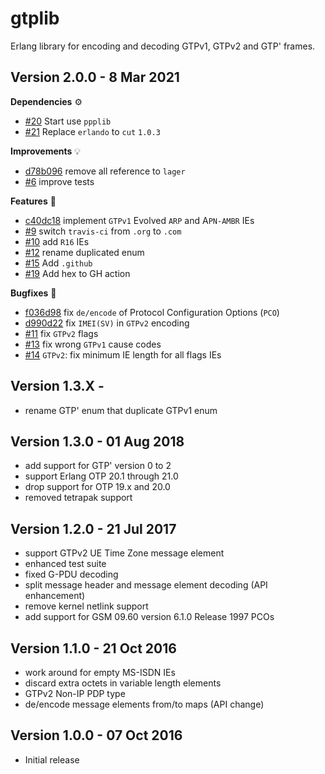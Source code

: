 gtplib
======

Erlang library for encoding and decoding GTPv1, GTPv2 and GTP' frames.

Version 2.0.0 - 8 Mar 2021
---------------------------

**Dependencies** :gear:
* [#20](https://github.com/travelping/gtplib/pull/20) Start use `ppplib`
* [#21](https://github.com/travelping/gtplib/pull/21) Replace `erlando` to `cut` `1.0.3`

**Improvements** :bulb:
* [d78b096](https://github.com/travelping/gtplib/commit/d78b09662f4735c25aa7da1b33d6ba13a52dc06f) remove all reference to `lager`
* [#6](https://github.com/travelping/gtplib/pull/6) improve tests

**Features** :rocket:
* [c40dc18](https://github.com/travelping/gtplib/commit/c40dc183f5c44d72f35e1d5622e33cf3e9342903) implement `GTPv1` Evolved `ARP` and A`PN-AMBR` IEs
* [#9](https://github.com/travelping/gtplib/pull/9) switch `travis-ci` from `.org` to `.com`
* [#10](https://github.com/travelping/gtplib/pull/10) add `R16` IEs
* [#12](https://github.com/travelping/gtplib/pull/12) rename duplicated enum
* [#15](https://github.com/travelping/gtplib/pull/15) Add `.github`
* [#19](https://github.com/travelping/gtplib/pull/19) Add hex to GH action

**Bugfixes** :bug:
* [f036d98](https://github.com/travelping/gtplib/commit/f036d98d2e01a1bde9f471d045cdb024adf80217) fix `de/encode` of Protocol Configuration Options (`PCO`)
* [d990d22](https://github.com/travelping/gtplib/commit/d990d22bbf8f209dfa8fa1f86b45bd18e6ea770b) fix `IMEI(SV)` in `GTPv2` encoding
* [#11](https://github.com/travelping/gtplib/pull/11) fix `GTPv2` flags
* [#13](https://github.com/travelping/gtplib/pull/13) fix wrong `GTPv1` cause codes
* [#14](https://github.com/travelping/gtplib/pull/14) `GTPv2`: fix minimum IE length for all flags IEs

Version 1.3.X - 
---------------------------

* rename GTP' enum that duplicate GTPv1 enum

Version 1.3.0 - 01 Aug 2018
---------------------------

* add support for GTP' version 0 to 2
* support Erlang OTP 20.1 through 21.0
* drop support for OTP 19.x and 20.0
* removed tetrapak support

Version 1.2.0 - 21 Jul 2017
---------------------------

* support GTPv2 UE Time Zone message element
* enhanced test suite
* fixed G-PDU decoding
* split message header and message element decoding (API enhancement)
* remove kernel netlink support
* add support for GSM 09.60 version 6.1.0 Release 1997 PCOs

Version 1.1.0 - 21 Oct 2016
---------------------------

* work around for empty MS-ISDN IEs
* discard extra octets in variable length elements
* GTPv2 Non-IP PDP type
* de/encode message elements from/to maps (API change)

Version 1.0.0 - 07 Oct 2016
---------------------------

* Initial release
